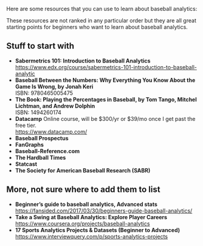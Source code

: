 Here are some resources that you can use to learn about baseball analytics:

These resources are not ranked in any particular order but they are all great starting points for beginners who want to learn about baseball analytics.

## Stuff to start with

- **Sabermetrics 101: Introduction to Baseball Analytics**  
https://www.edx.org/course/sabermetrics-101-introduction-to-baseball-analytic
- **Baseball Between the Numbers: Why Everything You Know About the Game Is
Wrong, by Jonah Keri**  
ISBN: 9780465005475
- **The Book: Playing the Percentages in Baseball, by Tom Tango, Mitchel
Lichtman, and Andrew Dolphin**  
ISBN: 1494260174
- **Datacamp** Online course, will be $300/yr or $39/mo once I get past the free
tier.  
https://www.datacamp.com/
- **Baseball Prospectus**
- **FanGraphs**
- **Baseball-Reference.com**
- **The Hardball Times**
- **Statcast**
- **The Society for American Baseball Research (SABR)**

## More, not sure where to add them to list
- **Beginner’s guide to baseball analytics, Advanced stats**  
https://fansided.com/2017/03/30/beginners-guide-baseball-analytics/
- **Take a Swing at Baseball Analytics: Explore Player Careers**  
https://www.coursera.org/projects/baseball-analytics
- **17 Sports Analytics Projects & Datasets (Beginner to Advanced)**  
https://www.interviewquery.com/p/sports-analytics-projects
